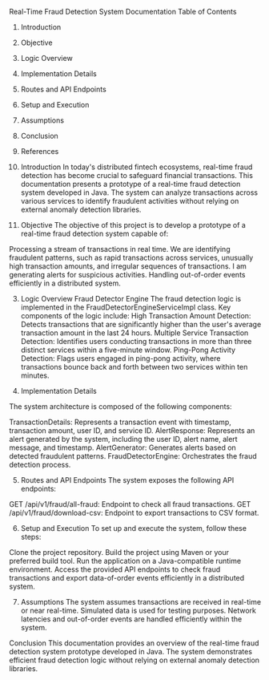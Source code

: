 Real-Time Fraud Detection System Documentation
Table of Contents
1. Introduction
2. Objective
3. Logic Overview
4. Implementation Details
5. Routes and API Endpoints
6. Setup and Execution
7. Assumptions
8. Conclusion
9. References


1. Introduction
In today's distributed fintech ecosystems, real-time fraud detection has become crucial to safeguard financial transactions. This documentation presents a prototype of a real-time fraud detection system developed in Java. The system can analyze transactions across various services to identify fraudulent activities without relying on external anomaly detection libraries.

2. Objective
The objective of this project is to develop a prototype of a real-time fraud detection system capable of:

Processing a stream of transactions in real time.
We are identifying fraudulent patterns, such as rapid transactions across services, unusually high transaction amounts, and irregular sequences of transactions.
I am generating alerts for suspicious activities.
Handling out-of-order events efficiently in a distributed system.


3. Logic Overview
   Fraud Detector Engine
   The fraud detection logic is implemented in the FraudDetectorEngineServiceImpl class. 
    Key components of the logic include:
High Transaction Amount Detection: Detects transactions that are significantly higher than the user's average transaction amount in the last 24 hours.
Multiple Service Transaction Detection: Identifies users conducting transactions in more than three distinct services within a five-minute window.
Ping-Pong Activity Detection: Flags users engaged in ping-pong activity, where transactions bounce back and forth between two services within ten minutes.

4. Implementation Details


The system architecture is composed of the following components:

TransactionDetails: Represents a transaction event with timestamp, transaction amount, user ID, and service ID.
AlertResponse: Represents an alert generated by the system, including the user ID, alert name, alert message, and timestamp.
AlertGenerator: Generates alerts based on detected fraudulent patterns.
FraudDetectorEngine: Orchestrates the fraud detection process.


5. Routes and API Endpoints
The system exposes the following API endpoints:

GET <a>/api/v1/fraud/all-fraud:</a> Endpoint to check all fraud transactions.
GET <a>/api/v1/fraud/download-csv:</a>  Endpoint to export transactions to CSV format.


6. Setup and Execution
To set up and execute the system, follow these steps:

Clone the project repository.
Build the project using Maven or your preferred build tool.
Run the application on a Java-compatible runtime environment.
Access the provided API endpoints to check fraud transactions and export data-of-order events efficiently in a distributed system.


7. Assumptions
The system assumes transactions are received in real-time or near real-time.
Simulated data is used for testing purposes.
Network latencies and out-of-order events are handled efficiently within the system.


Conclusion
This documentation provides an overview of the real-time fraud detection system prototype developed in Java. The system demonstrates efficient fraud detection logic without relying on external anomaly detection libraries.




